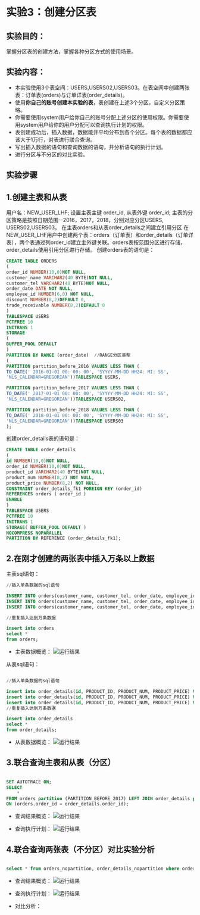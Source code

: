 # 实验3：创建分区表

## 实验目的：

掌握分区表的创建方法，掌握各种分区方式的使用场景。

## 实验内容：
- 本实验使用3个表空间：USERS,USERS02,USERS03。在表空间中创建两张表：订单表(orders)与订单详表(order_details)。
- 使用**你自己的账号创建本实验的表**，表创建在上述3个分区，自定义分区策略。
- 你需要使用system用户给你自己的账号分配上述分区的使用权限。你需要使用system用户给你的用户分配可以查询执行计划的权限。
- 表创建成功后，插入数据，数据能并平均分布到各个分区。每个表的数据都应该大于1万行，对表进行联合查询。
- 写出插入数据的语句和查询数据的语句，并分析语句的执行计划。
- 进行分区与不分区的对比实验。

## 实验步骤
## 1.创建主表和从表
用户名：NEW_USER_LHF; 设置主表主键 order_id, 从表外键 order_id; 主表的分区策略是按照日期范围--2016，2017，2018，分别对应分区USERS, USERS02,USERS03。
在主表orders和从表order_details之间建立引用分区
在NEW_USER_LHF用户中创建两个表：orders（订单表）和order_details（订单详表），两个表通过列order_id建立主外键关联。orders表按范围分区进行存储，order_details使用引用分区进行存储。
创建orders表的语句是：

```sql
CREATE TABLE ORDERS
(
order_id NUMBER(10,0)NOT NULL,
customer_name VARCHAR2(40 BYTE)NOT NULL,
customer_tel VARCHAR2(40 BYTE)NOT NULL,
order_date DATE NOT NULL,
employee_id NUMBER(6,0) NOT NULL,
discount NUMBER(8,2)DEFAULT 0,
trade_receivable NUMBER(8,2)DEFAULT 0
)
TABLESPACE USERS
PCTFREE 10
INITRANS 1
STORAGE
(
BUFFER_POOL DEFAULT
)
PARTITION BY RANGE (order_date)  //RANGE分区类型
(
PARTITION partition_before_2016 VALUES LESS THAN (
TO_DATE(' 2016-01-01 00: 00: 00', 'SYYYY-MM-DD HH24: MI: SS',
'NLS_CALENDAR=GREGORIAN'))TABLESPACE USERS,

PARTITION partition_before_2017 VALUES LESS THAN (
TO_DATE(' 2017-01-01 00: 00: 00', 'SYYYY-MM-DD HH24: MI: SS',
'NLS_CALENDAR=GREGORIAN'))TABLESPACE USERS02,

PARTITION partition_before_2018 VALUES LESS THAN (
TO_DATE(' 2018-01-01 00: 00: 00', 'SYYYY-MM-DD HH24: MI: SS',
'NLS_CALENDAR=GREGORIAN'))TABLESPACE USERS03
);
```

创建order_details表的语句是：
```sql
CREATE TABLE order_details
(
id NUMBER(10,0)NOT NULL,
order_id NUMBER(10,0)NOT NULL,
product_id VARCHAR2(40 BYTE)NOT NULL,
product_num NUMBER(8,2) NOT NULL,
product_price NUMBER(8,2) NOT NULL,
CONSTRAINT order_details_fk1 FOREIGN KEY (order_id)
REFERENCES orders ( order_id )
ENABLE
)
TABLESPACE USERS
PCTFREE 10 
INITRANS 1
STORAGE( BUFFER_POOL DEFAULT )
NOCOMPRESS NOPARALLEL
PARTITION BY REFERENCE (order_details_fk1);
```


## 2.在刚才创建的两张表中插入万条以上数据

主表sql语句：
```sql
//插入单条数据的sql语句

INSERT INTO orders(customer_name, customer_tel, order_date, employee_id, trade_receivable, discount) VALUES('Li', '777', to_date ( '2015-12-20 12:40:32' , 'YYYY-MM-DD HH24:MI:SS' ), 3, 7, 80);
INSERT INTO orders(customer_name, customer_tel, order_date, employee_id, trade_receivable, discount) VALUES('Hong', '888', to_date ( '2016-12-20 12:40:32' , 'YYYY-MM-DD HH24:MI:SS' ),4, 8, 90);
INSERT INTO orders(customer_name, customer_tel, order_date, employee_id, trade_receivable, discount) VALUES('Fei', '999', to_date ( '2017-12-20 12:40:32' , 'YYYY-MM-DD HH24:MI:SS' ),5,9, 100);

//重复插入达到万条数据

insert into orders
select *
from orders;
```

- 主表数据概览：
![运行结果](https://github.com/wtsStudy/Oracle/blob/master/test3/分区主表数据概览.png )

从表sql语句：
```sql

//插入单条数据的sql语句

insert into order_details(id, PRODUCT_ID, PRODUCT_NUM, PRODUCT_PRICE) VALUES(1, 2, 3, 4);
insert into order_details(id, PRODUCT_ID, PRODUCT_NUM, PRODUCT_PRICE) VALUES(2, 3, 4, 5);
insert into order_details(id, PRODUCT_ID, PRODUCT_NUM, PRODUCT_PRICE) VALUES(3, 4, 5, 6);
//重复插入达到万条数据

insert into order_details
select *
from order_details;
```

- 从表数据概览：
![运行结果](https://github.com/wtsStudy/Oracle/blob/master/test3/分区从表数据概览.png )

## 3.联合查询主表和从表（分区）
```sql

SET AUTOTRACE ON;
SELECT
    *
FROM orders partition (PARTITION_BEFORE_2017) LEFT JOIN order_details partition (PARTITION_BEFORE_2017)
ON (orders.order_id = order_details.order_id);

```

- 查询结果概览：
![运行结果](https://github.com/wtsStudy/Oracle/blob/master/test3/分区查询_PartitionBefore2017.png )

- 查询执行计划：
![运行结果](https://github.com/wtsStudy/Oracle/blob/master/test3/分区查询_执行计划.png )

## 4.联合查询两张表（不分区）对比实验分析
```sql

select * from orders_nopartition, order_details_nopartition where orders_nopartition.order_id = order_details_nopartition.order_id(+);

```
- 查询结果概览：
![运行结果](https://github.com/wtsStudy/Oracle/blob/master/test3/未分区查询_查询结果.png )

- 查询执行计划：
![运行结果](https://github.com/wtsStudy/Oracle/blob/master/test3/未分区查询_执行计划.png )

- 对比分析：
